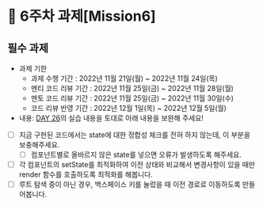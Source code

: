 # 📌 6주차 과제[Mission6]

## 필수 과제
- 과제 기한
  - 과제 수행 기간 : 2022년 11월 21일(월) ~ 2022년 11월 24일(목)
  - 멘티 코드 리뷰 기간 : 2022년 11월 25일(금) ~ 2022년 11월 28일(월)
  - 멘토 코드 리뷰 기간 : 2022년 11월 25일(금) ~ 2022년 11월 30일(수)
  - 코드 리뷰 반영 기간 : 2022년 12월 1일(목) ~ 2022년 12월 5일(월)
- 내용: [DAY 26](https://school.programmers.co.kr/app/courses/15053/parts/32445#32446)의 실습 내용을 토대로 아래 내용을 보완해 주세요!
* [ ]  지금 구현된 코드에서는 state에 대한 정합성 체크를 전혀 하지 않는데, 이 부분을 보충해주세요.
    * [ ]  컴포넌트별로 올바르지 않은 state를 넣으면 오류가 발생하도록 해주세요.
* [ ] 각 컴포넌트의 setState를 최적화하여 이전 상태와 비교해서 변경사항이 있을 때만 render 함수를 호출하도록 최적화를 해봅니다.
* [ ] 루트 탐색 중이 아닌 경우, 백스페이스 키를 눌렀을 때 이전 경로로 이동하도록 만들어봅니다.
